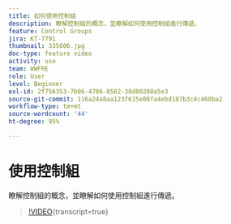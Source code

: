 ```yaml
---
title: 如何使用控制組
description: 瞭解控制組的概念，並瞭解如何使用控制組進行傳遞。
feature: Control Groups
jira: KT-7791
thumbnail: 335606.jpg
doc-type: feature video
activity: use
team: WWFRE
role: User
level: Beginner
exl-id: 2f756353-7b06-4786-8582-38d80288a5e3
source-git-commit: 116a24a8aa123f615e08fa4ebd187b3c4c460ba2
workflow-type: tm+mt
source-wordcount: '44'
ht-degree: 95%

---
```


# 使用控制組

瞭解控制組的概念，並瞭解如何使用控制組進行傳遞。

>[!VIDEO](https://video.tv.adobe.com/v/335606?quality=12&learn=on){transcript=true}
